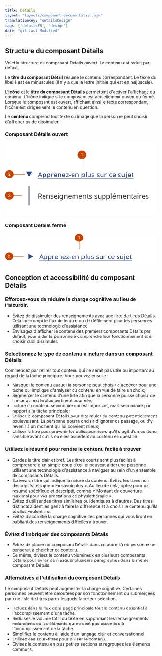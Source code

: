 ```yaml
---
title: Détails
layout: "layouts/component-documentation.njk"
translationKey: "detailsDesign"
tags: ['detailsFR', 'design']
date: "git Last Modified"
---
```


## Structure du composant Détails

Voici la structure du composant Détails ouvert. Le contenu est réduit par défaut.

Le **titre du composant Détail** résume le contenu correspondant. Le texte du libellé est en minuscules (il n'y a que la lettre initiale qui est en majuscule).

L'**icône** et le **titre du composant Détails** permettent d'activer l'affichage du contenu. L'icône indique si le composant est actuellement ouvert ou fermé. Lorsque le composant est ouvert, affichant ainsi le texte correspondant, l'icône est dirigée vers le contenu en question.

Le **contenu** comprend tout texte ou image que la personne peut choisir d'afficher ou de dissimuler.

### Composant Détails ouvert

<img class="b-sm b-default p-400" src="/images/fr/components/anatomy/gcds-details-anatomy-open.svg" alt="L'anatomie du composant en savoir plus identifiant l'icône, une flèche pointant vers le bas, le titre du lien en savoir plus sur ce sujet et le contenu représenté par du texte information additionnelle." />

### Composant Détails fermé

<img class="b-sm b-default p-400" src="/images/fr/components/anatomy/gcds-details-anatomy-closed.svg" alt="L'anatomie du composant en savoir plus identifiant l'icône, une flèche pointant vers la droite et le titre du lien en savoir plus sur ce sujet." />

## Conception et accessibilité du composant Détails

### Efforcez-vous de réduire la charge cognitive au lieu de l'alourdir.

- Évitez de dissimuler des renseignements avec une liste de titres Détails. Cela interrompt le flux de lecture ou de défilement pour les personnes utilisant une technologie d'assistance.
- Envisagez d'afficher le contenu des premiers composants Détails par défaut, pour aider la personne à comprendre leur fonctionnement et à choisir quoi dissimuler.

### Sélectionnez le type de contenu à inclure dans un composant Détails

Commencez par retirer tout contenu qui ne serait pas utile ou important au regard de la tâche principale. Vous pouvez ensuite :

- Masquer le contenu auquel la personne peut choisir d'accéder pour une tâche qui implique d'analyser du contenu en vue de faire un choix;
- Segmenter le contenu d'une liste afin que la personne puisse choisir de lire ce qui est le plus pertinent pour elle;
- Inclure du contenu secondaire qui est important, mais secondaire par rapport à la tâche principale;
- Utiliser le composant Détails pour dissimuler du contenu potentiellement bouleversant. La personne pourra choisir d'ignorer ce passage, ou d'y revenir à un moment qui lui convient mieux;
- Utiliser le titre pour prévenir les utilisateur·rice·s qu'il s'agit d'un contenu sensible avant qu'ils ou elles accèdent au contenu en question.

### Utilisez le résumé pour rendre le contenu facile à trouver

- Gardez le titre clair et bref. Les titres courts sont plus faciles à comprendre d'un simple coup d'œil et peuvent aider une personne utilisant une technologie d'assistance à naviguer au sein d'un ensemble de composants Détails.
- Écrivez un titre qui indique la nature du contenu. Évitez les titres non descriptifs tels que « En savoir plus ». Au lieu de cela, optez pour un résumé spécifique et descriptif, comme « Montant de couverture maximal pour vos prestations de physiothérapie ».
- Évitez d'utiliser des titres similaires ou identiques à d'autres. Des titres distincts aident les gens à faire la différence et à choisir le contenu qu'ils et elles veulent lire.
- Évitez d'accroître la charge cognitive des personnes qui vous liront en publiant des renseignements difficiles à trouver.

### Évitez d'imbriquer des composants Détails

- Évitez de placer un composant Détails dans un autre, là où personne ne penserait à chercher ce contenu.
- De même, divisez le contenu volumineux en plusieurs composants Détails pour éviter de masquer plusieurs paragraphes dans le même composant Détails.

### Alternatives à l'utilisation du composant Détails

Le composant Détails peut augmenter la charge cognitive. Certaines personnes peuvent être déroutées par son fonctionnement ou submergées par une liste de titres parmi lesquels faire leur sélection.

- Incluez dans le flux de la page principale tout le contenu essentiel à l'accomplissement d'une tâche.
- Réduisez le volume total du texte en supprimant les renseignements redondants ou les éléments qui ne sont pas essentiels à l'accomplissement de la tâche.
- Simplifiez le contenu à l'aide d'un langage clair et conversationnel.
- Utilisez des sous-titres pour diviser le contenu.
- Divisez le contenu en plus petites sections et regroupez les éléments communs.
